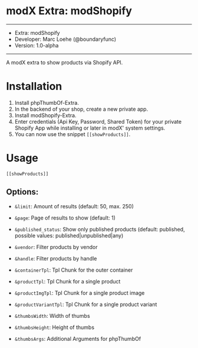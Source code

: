 # modX Extra: modShopify

*******************************************

* Extra: modShopify
* Developer: Marc Loehe (@boundaryfunc)
* Version: 1.0-alpha

*******************************************

A modX extra to show products via Shopify API.

# Installation

1. Install phpThumbOf-Extra.
2. In the backend of your shop, create a new private app.
3. Install modShopify-Extra.
4. Enter credentials (Api Key, Password, Shared Token) for your private Shopify App while installing or later in modX' system settings.
5. You can now use the snippet `[[showProducts]]`.

# Usage

    [[showProducts]]
    
## Options:

 * `&limit`: Amount of results (default: 50, max. 250)
 * `&page`: Page of results to show (default: 1)
 * `&published_status`: Show only published products (default: published, possible values: published|unpublished|any)
 * `&vendor`: Filter products by vendor
 * `&handle`: Filter products by handle
   
 * `&containerTpl`: Tpl Chunk for the outer container
 * `&productTpl`: Tpl Chunk for a single product
 * `&productImgTpl`: Tpl Chunk for a single product image
 * `&productVariantTpl`: Tpl Chunk for a single product variant
     
 * `&thumbsWidth`: Width of thumbs
 * `&thumbsHeight`: Height of thumbs
 * `&thumbsArgs`: Additional Arguments for phpThumbOf
    
